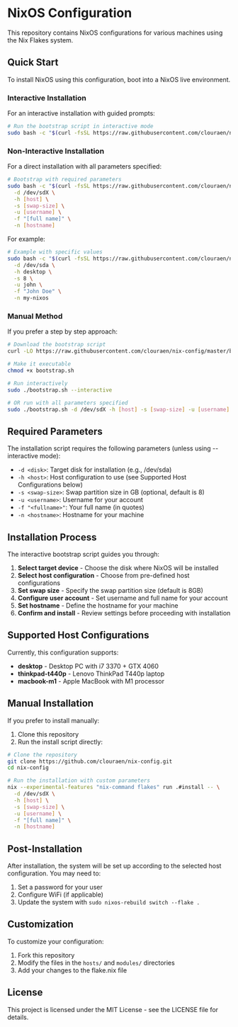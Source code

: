 # NixOS Configuration

This repository contains NixOS configurations for various machines using the Nix Flakes system.

## Quick Start

To install NixOS using this configuration, boot into a NixOS live environment.

### Interactive Installation

For an interactive installation with guided prompts:

```bash
# Run the bootstrap script in interactive mode
sudo bash -c "$(curl -fsSL https://raw.githubusercontent.com/clouraen/nix-config/master/bootstrap.sh)" -- --interactive
```

### Non-Interactive Installation

For a direct installation with all parameters specified:

```bash
# Bootstrap with required parameters
sudo bash -c "$(curl -fsSL https://raw.githubusercontent.com/clouraen/nix-config/master/bootstrap.sh)" -- \
  -d /dev/sdX \
  -h [host] \
  -s [swap-size] \
  -u [username] \
  -f "[full name]" \
  -n [hostname]
```

For example:

```bash
# Example with specific values
sudo bash -c "$(curl -fsSL https://raw.githubusercontent.com/clouraen/nix-config/master/bootstrap.sh)" -- \
  -d /dev/sda \
  -h desktop \
  -s 8 \
  -u john \
  -f "John Doe" \
  -n my-nixos
```

### Manual Method

If you prefer a step by step approach:

```bash
# Download the bootstrap script
curl -LO https://raw.githubusercontent.com/clouraen/nix-config/master/bootstrap.sh

# Make it executable
chmod +x bootstrap.sh

# Run interactively
sudo ./bootstrap.sh --interactive

# OR run with all parameters specified
sudo ./bootstrap.sh -d /dev/sdX -h [host] -s [swap-size] -u [username] -f "[full name]" -n [hostname]
```

## Required Parameters

The installation script requires the following parameters (unless using --interactive mode):

- `-d <disk>`: Target disk for installation (e.g., /dev/sda)
- `-h <host>`: Host configuration to use (see Supported Host Configurations below)
- `-s <swap-size>`: Swap partition size in GB (optional, default is 8)
- `-u <username>`: Username for your account
- `-f "<fullname>"`: Your full name (in quotes)
- `-n <hostname>`: Hostname for your machine

## Installation Process

The interactive bootstrap script guides you through:

1. **Select target device** - Choose the disk where NixOS will be installed
2. **Select host configuration** - Choose from pre-defined host configurations
3. **Set swap size** - Specify the swap partition size (default is 8GB)
4. **Configure user account** - Set username and full name for your account
5. **Set hostname** - Define the hostname for your machine
6. **Confirm and install** - Review settings before proceeding with installation

## Supported Host Configurations

Currently, this configuration supports:

- **desktop** - Desktop PC with i7 3370 + GTX 4060
- **thinkpad-t440p** - Lenovo ThinkPad T440p laptop
- **macbook-m1** - Apple MacBook with M1 processor

## Manual Installation

If you prefer to install manually:

1. Clone this repository
2. Run the install script directly:

```bash
# Clone the repository
git clone https://github.com/clouraen/nix-config.git
cd nix-config

# Run the installation with custom parameters
nix --experimental-features "nix-command flakes" run .#install -- \
  -d /dev/sdX \
  -h [host] \
  -s [swap-size] \
  -u [username] \
  -f "[full name]" \
  -n [hostname]
```

## Post-Installation

After installation, the system will be set up according to the selected host configuration. You may need to:

1. Set a password for your user
2. Configure WiFi (if applicable)
3. Update the system with `sudo nixos-rebuild switch --flake .`

## Customization

To customize your configuration:

1. Fork this repository
2. Modify the files in the `hosts/` and `modules/` directories
3. Add your changes to the flake.nix file

## License

This project is licensed under the MIT License - see the LICENSE file for details.
